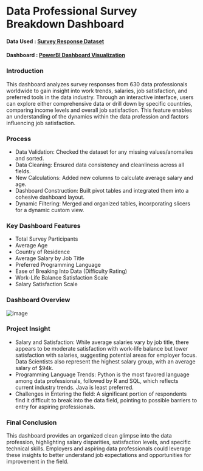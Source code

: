 # Data Professional Survey Breakdown Dashboard

#### Data Used : <a href="https://github.com/Elbebiniam/PowerBI_Dashboard/blob/main/Survey%20Response%20Dataset">Survey Response Dataset</a>

#### Dashboard : <a href="https://github.com/Elbebiniam/PowerBI_Dashboard/blob/main/PowerBI%20Dashboard.png">PowerBI Dashboard Visualization</a>


### Introduction

This dashboard analyzes survey responses from 630 data professionals worldwide to gain insight into work trends, salaries, job satisfaction, and preferred tools in the data industry. Through an interactive interface, users can explore either comprehensive data or drill down by specific countries, comparing income levels and overall job satisfaction. This feature enables an understanding of the dynamics within the data profession and factors influencing job satisfaction. 


### Process

- Data Validation: Checked the dataset for any missing values/anomalies and sorted.
- Data Cleaning: Ensured data consistency and cleanliness across all fields.
- New Calculations: Added new columns to calculate average salary and age. 
- Dashboard Construction: Built pivot tables and integrated them into a cohesive dashboard layout. 
- Dynamic Filtering: Merged and organized tables, incorporating slicers for a dynamic custom view. 


### Key Dashboard Features

- Total Survey Participants
- Average Age
- Country of Residence
- Average Salary by Job Title
- Preferred Programming Language
- Ease of Breaking Into Data (Difficulty Rating)
- Work-Life Balance Satisfaction Scale
- Salary Satisfaction Scale


### Dashboard Overview

![image](https://github.com/user-attachments/assets/b479e509-dd6b-47ab-83df-4b4f26e9b78f)


### Project Insight

- Salary and Satisfaction: While average salaries vary by job title, there appears to be moderate satisfaction with work-life balance but lower satisfaction with salaries, suggesting potential areas for employer focus. Data Scientists also represent the highest salary group, with an average salary of $94k.
- Programming Language Trends: Python is the most favored language among data professionals, followed by R and SQL, which reflects current industry trends. Java is least preferred.
- Challenges in Entering the field: A significant portion of respondents find it difficult to break into the data field, pointing to possible barriers to entry for aspiring professionals. 


### Final Conclusion

This dashboard provides an organized clean glimpse into the data profession, highlighting salary disparities, satisfaction levels, and specific technical skills. Employers and aspiring data professionals could leverage these insights to better understand job expectations and opportunities for improvement in the field. 
